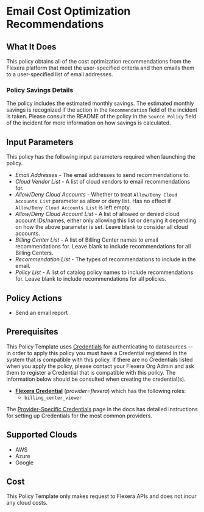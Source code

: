 # Email Cost Optimization Recommendations

## What It Does

This policy obtains all of the cost optimization recommendations from the Flexera platform that meet the user-specified criteria and then emails them to a user-specified list of email addresses.

### Policy Savings Details

The policy includes the estimated monthly savings. The estimated monthly savings is recognized if the action in the `Recommendation` field of the incident is taken. Please consult the README of the policy in the `Source Policy` field of the incident for more information on how savings is calculated.

## Input Parameters

This policy has the following input parameters required when launching the policy.

- *Email Addresses* - The email addresses to send recommendations to.
- *Cloud Vendor List* - A list of cloud vendors to email recommendations for.
- *Allow/Deny Cloud Accounts* - Whether to treat `Allow/Deny Cloud Accounts List` parameter as allow or deny list. Has no effect if `Allow/Deny Cloud Accounts List` is left empty.
- *Allow/Deny Cloud Account List* - A list of allowed or denied cloud account IDs/names, either only allowing this list or denying it depending on how the above parameter is set. Leave blank to consider all cloud accounts.
- *Billing Center List* - A list of Billing Center names to email recommendations for. Leave blank to include recommendations for all Billing Centers.
- *Recommendation List* - The types of recommendations to include in the email.
- *Policy List* - A list of catalog policy names to include recommendations for. Leave blank to include recommendations for all policies.

## Policy Actions

- Send an email report

## Prerequisites

This Policy Template uses [Credentials](https://docs.flexera.com/flexera/EN/Automation/ManagingCredentialsExternal.htm) for authenticating to datasources -- in order to apply this policy you must have a Credential registered in the system that is compatible with this policy. If there are no Credentials listed when you apply the policy, please contact your Flexera Org Admin and ask them to register a Credential that is compatible with this policy. The information below should be consulted when creating the credential(s).

- [**Flexera Credential**](https://docs.flexera.com/flexera/EN/Automation/ProviderCredentials.htm) (*provider=flexera*) which has the following roles:
  - `billing_center_viewer`

The [Provider-Specific Credentials](https://docs.flexera.com/flexera/EN/Automation/ProviderCredentials.htm) page in the docs has detailed instructions for setting up Credentials for the most common providers.

## Supported Clouds

- AWS
- Azure
- Google

## Cost

This Policy Template only makes request to Flexera APIs and does not incur any cloud costs.
